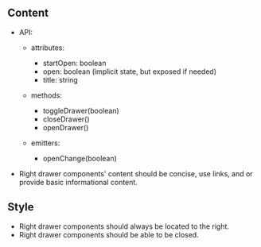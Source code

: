 
## Content

* API:

    * attributes:
        * startOpen: boolean
        * open: boolean (implicit state, but exposed if needed)
        * title: string

    * methods:
        * toggleDrawer(boolean)
        * closeDrawer()
        * openDrawer()

    * emitters:
        * openChange(boolean)
* Right drawer components' content should be concise, use links, and or provide basic informational content.


## Style

* Right drawer components should always be located to the right.
* Right drawer components should be able to be closed.

